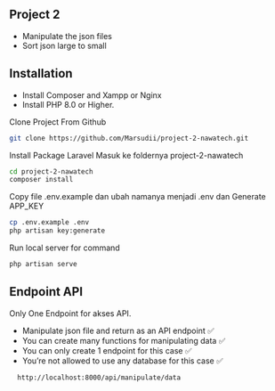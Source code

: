 ## Project 2

-   Manipulate the json files
-   Sort json large to small

## Installation

-   Install Composer and Xampp or Nginx
-   Install PHP 8.0 or Higher.

Clone Project From Github

```bash
git clone https://github.com/Marsudii/project-2-nawatech.git
```

Install Package Laravel Masuk ke foldernya project-2-nawatech

```bash
cd project-2-nawatech
composer install
```

Copy file .env.example dan ubah namanya menjadi .env dan Generate APP_KEY

```bash
cp .env.example .env
php artisan key:generate
```

Run local server for command

```bash
php artisan serve
```

## Endpoint API

Only One Endpoint for akses API.

-   Manipulate json file and return as an API endpoint ✅
-   You can create many functions for manipulating data ✅
-   You can only create 1 endpoint for this case ✅
-   You’re not allowed to use any database for this case ✅

```bash
  http://localhost:8000/api/manipulate/data
```
